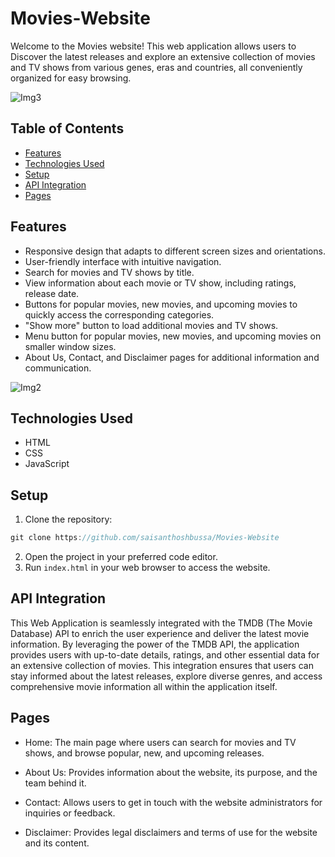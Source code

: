 # Movies-Website

Welcome to the Movies website! This web application allows users to Discover the latest releases and explore an extensive collection of movies and TV shows from various genes, eras and countries, all conveniently organized for easy browsing.

![Img3](https://github.com/MSG2006/Entertainment_Hub/assets/118352633/3c39ec8a-cfb6-4aed-9aef-a3d7d230c011)


## Table of Contents

- [Features](#features)
- [Technologies Used](#technologies-used)
- [Setup](#setup)
- [API Integration](#api-integration)
- [Pages](#pages)

## Features

- Responsive design that adapts to different screen sizes and orientations.
- User-friendly interface with intuitive navigation.
- Search for movies and TV shows by title.
- View information about each movie or TV show, including ratings, release date.
- Buttons for popular movies, new movies, and upcoming movies to quickly access the corresponding categories.
- "Show more" button to load additional movies and TV shows.
- Menu button for popular movies, new movies, and upcoming movies on smaller window sizes.
- About Us, Contact, and Disclaimer pages for additional information and communication.


![Img2](https://github.com/saisanthoshbussa/Movies-Website/assets/118352633/6d68a1e3-95f5-4d6b-80ed-78ac92bce178)


## Technologies Used

- HTML
- CSS
- JavaScript

## Setup

1. Clone the repository:

```javascript
git clone https://github.com/saisanthoshbussa/Movies-Website
```

2. Open the project in your preferred code editor.
3. Run `index.html` in your web browser to access the website.

## API Integration

This Web Application is seamlessly integrated with the TMDB (The Movie Database) API to enrich the user experience and deliver the latest movie information. By leveraging the power of the TMDB API, the application provides users with up-to-date details, ratings, and other essential data for an extensive collection of movies. This integration ensures that users can stay informed about the latest releases, explore diverse genres, and access comprehensive movie information all within the application itself.

## Pages

- Home: The main page where users can search for movies and TV shows, and browse popular, new, and upcoming releases.

- About Us: Provides information about the website, its purpose, and the team behind it.

- Contact: Allows users to get in touch with the website administrators for inquiries or feedback.
- Disclaimer: Provides legal disclaimers and terms of use for the website and its content.
